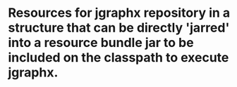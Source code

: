 Resources for jgraphx repository in a structure that can be directly 'jarred' into a resource bundle jar to be included on the classpath to execute jgraphx.
=== 

